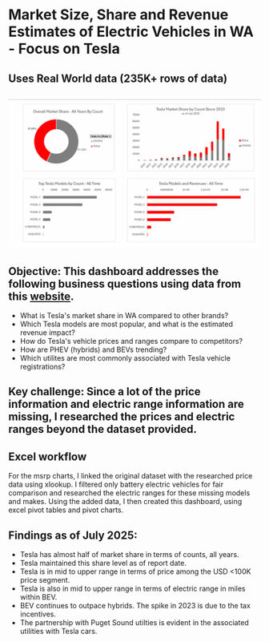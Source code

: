 # Market Size, Share and Revenue Estimates of Electric Vehicles in WA - Focus on Tesla
##  Uses Real World data  (235K+ rows of data)

## ![Excel dashboard](excel_dashboard.gif)

## Objective: This dashboard addresses the following business questions using data from this [website](https://catalog.data.gov/datasets/lectroc-vehicle-population-data). 
- What is Tesla's market share in WA compared to other brands?
- Which Tesla models are most popular, and what is the estimated revenue impact?
- How do Tesla's vehicle prices and ranges compare to competitors?
- How are PHEV (hybrids) and BEVs trending?
- Which utilites are most commonly associated with Tesla vehicle registrations?

## Key challenge:  Since a lot of the price information and electric range information are missing, I researched the prices and electric ranges beyond the dataset provided.

## Excel workflow
For the msrp charts, I linked the original dataset with the researched price data using xlookup.
I filtered only battery electric vehicles for fair comparison and researched the electric ranges for these missing models and makes.
Using the added data, I then created this dashboard, using excel pivot tables and pivot charts.

## Findings as of July 2025:
- Tesla has almost half of market share in terms of counts, all years.
- Tesla maintained this share level as of report date.
- Tesla is in mid to upper range in terms of price among the USD <100K price segment.
- Tesla is also in mid to upper range in terms of electric range in miles within BEV.
- BEV continues to outpace hybrids. The spike in 2023 is due to the tax incentives.
- The partnership with Puget Sound utilties is evident in the associated utilities with Tesla cars.


